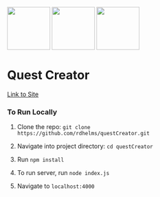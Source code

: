 <img src="https://strongloop.com/wp-content/uploads/2015/12/nodejs-logo.png" height=100> <img src="https://camo.githubusercontent.com/6795c053f2fafee4d1c76f3a181876013827dd5e/68747470733a2f2f662e636c6f75642e6769746875622e636f6d2f6173736574732f333437303430322f313230383630372f32376637643134322d323564362d313165332d386330372d6139316532633736396435322e706e67" height=100> <img src="https://www.pubnub.com/wp-content/uploads/2014/07/SOCKETIOICON.gif" height=100>

# Quest Creator

[Link to Site](http://www.yazuadps.com/#/)

### To Run Locally
1) Clone the repo: `git clone https://github.com/rdhelms/questCreator.git`

2) Navigate into project directory: `cd questCreator`

3) Run `npm install`

4) To run server, run `node index.js`

5) Navigate to `localhost:4000`
